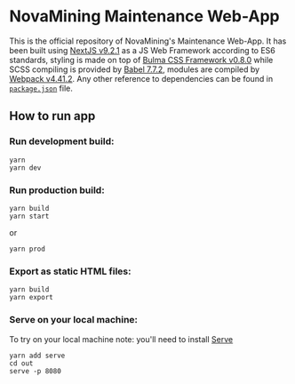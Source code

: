# NovaMining Maintenance Web-App

This is the official repository of NovaMining's Maintenance Web-App. It has been built using [NextJS v9.2.1](https://github.com/zeit/next.js) as a JS Web Framework according to ES6 standards, styling is made on top of [Bulma CSS Framework v0.8.0](https://github.com/jgthms/bulma) while SCSS compiling is provided by [Babel 7.7.2](https://babeljs.io/), modules are compiled by [Webpack v4.41.2](https://webpack.js.org/). Any other reference to dependencies can be found in [`package.json`](https://github.com/novamining-network/novamining-maintenance/blob/master/package.json) file.

## How to run app

### Run development build:

```
yarn
yarn dev
```

### Run production build:

```
yarn build
yarn start
```
or
```
yarn prod
```

### Export as static HTML files:

```
yarn build
yarn export
```

### Serve on your local machine:

To try on your local machine note: you'll need to install [Serve](https://github.com/zeit/serve)

```
yarn add serve
cd out
serve -p 8080
```
